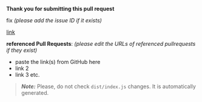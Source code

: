 **Thank you for submitting this pull request**

fix _(please add the issue ID if it exists)_ 

[link](https://www.example.com)

**referenced Pull Requests**: _(please edit the URLs of referenced pullrequests if they exist)_

* paste the link(s) from GitHub here
* link 2
* link 3 etc.

> **_Note:_** Please, do not check `dist/index.js` changes. It is automatically generated.

